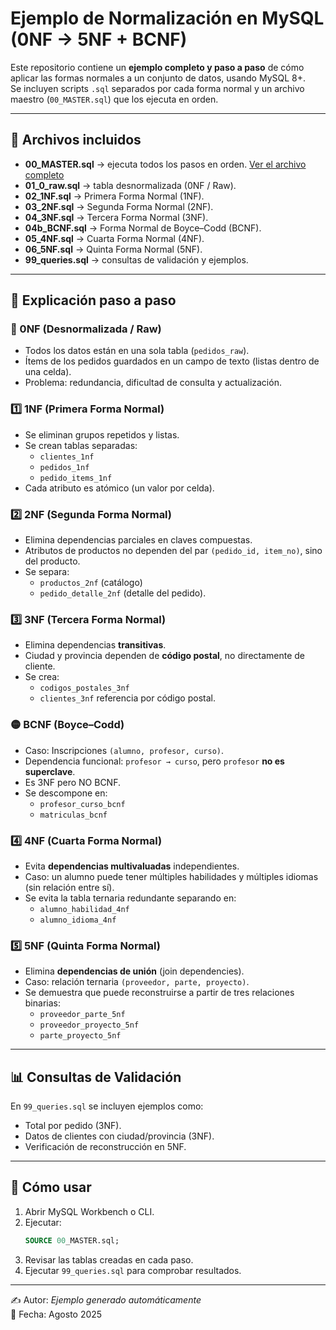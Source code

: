 # Ejemplo de Normalización en MySQL (0NF → 5NF + BCNF)

Este repositorio contiene un **ejemplo completo y paso a paso** de cómo aplicar las formas normales a un conjunto de datos, usando MySQL 8+.  
Se incluyen scripts `.sql` separados por cada forma normal y un archivo maestro (`00_MASTER.sql`) que los ejecuta en orden.

---

## 📂 Archivos incluidos
- **00_MASTER.sql** → ejecuta todos los pasos en orden. [Ver el archivo completo](./scripts/00_MASTER.sql)
- **01_0_raw.sql** → tabla desnormalizada (0NF / Raw).
- **02_1NF.sql** → Primera Forma Normal (1NF).
- **03_2NF.sql** → Segunda Forma Normal (2NF).
- **04_3NF.sql** → Tercera Forma Normal (3NF).
- **04b_BCNF.sql** → Forma Normal de Boyce–Codd (BCNF).
- **05_4NF.sql** → Cuarta Forma Normal (4NF).
- **06_5NF.sql** → Quinta Forma Normal (5NF).
- **99_queries.sql** → consultas de validación y ejemplos.

---

## 🧩 Explicación paso a paso

### 🔴 0NF (Desnormalizada / Raw)
- Todos los datos están en una sola tabla (`pedidos_raw`).
- Ítems de los pedidos guardados en un campo de texto (listas dentro de una celda).
- Problema: redundancia, dificultad de consulta y actualización.

### 1️⃣ 1NF (Primera Forma Normal)
- Se eliminan grupos repetidos y listas.
- Se crean tablas separadas:
  - `clientes_1nf`
  - `pedidos_1nf`
  - `pedido_items_1nf`
- Cada atributo es atómico (un valor por celda).

### 2️⃣ 2NF (Segunda Forma Normal)
- Elimina dependencias parciales en claves compuestas.
- Atributos de productos no dependen del par `(pedido_id, item_no)`, sino del producto.
- Se separa:
  - `productos_2nf` (catálogo)
  - `pedido_detalle_2nf` (detalle del pedido).

### 3️⃣ 3NF (Tercera Forma Normal)
- Elimina dependencias **transitivas**.
- Ciudad y provincia dependen de **código postal**, no directamente de cliente.
- Se crea:
  - `codigos_postales_3nf`
  - `clientes_3nf` referencia por código postal.

### 🟡 BCNF (Boyce–Codd)
- Caso: Inscripciones `(alumno, profesor, curso)`.
- Dependencia funcional: `profesor → curso`, pero `profesor` **no es superclave**.
- Es 3NF pero NO BCNF.
- Se descompone en:
  - `profesor_curso_bcnf`
  - `matriculas_bcnf`

### 4️⃣ 4NF (Cuarta Forma Normal)
- Evita **dependencias multivaluadas** independientes.
- Caso: un alumno puede tener múltiples habilidades y múltiples idiomas (sin relación entre sí).
- Se evita la tabla ternaria redundante separando en:
  - `alumno_habilidad_4nf`
  - `alumno_idioma_4nf`

### 5️⃣ 5NF (Quinta Forma Normal)
- Elimina **dependencias de unión** (join dependencies).
- Caso: relación ternaria `(proveedor, parte, proyecto)`.
- Se demuestra que puede reconstruirse a partir de tres relaciones binarias:
  - `proveedor_parte_5nf`
  - `proveedor_proyecto_5nf`
  - `parte_proyecto_5nf`

---

## 📊 Consultas de Validación
En `99_queries.sql` se incluyen ejemplos como:
- Total por pedido (3NF).
- Datos de clientes con ciudad/provincia (3NF).
- Verificación de reconstrucción en 5NF.

---

## 🚀 Cómo usar
1. Abrir MySQL Workbench o CLI.  
2. Ejecutar:
   ```sql
   SOURCE 00_MASTER.sql;
   ```
3. Revisar las tablas creadas en cada paso.  
4. Ejecutar `99_queries.sql` para comprobar resultados.

---

✍️ Autor: *Ejemplo generado automáticamente*  
📅 Fecha: Agosto 2025  
